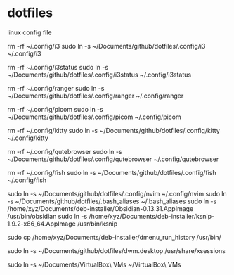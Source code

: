 # dotfiles
linux config file

rm -rf ~/.config/i3
sudo ln -s ~/Documents/github/dotfiles/.config/i3 ~/.config/i3

rm -rf ~/.config/i3status
sudo ln -s ~/Documents/github/dotfiles/.config/i3status ~/.config/i3status

rm -rf ~/.config/ranger
sudo ln -s ~/Documents/github/dotfiles/.config/ranger ~/.config/ranger

rm -rf ~/.config/picom
sudo ln -s ~/Documents/github/dotfiles/.config/picom ~/.config/picom

rm -rf ~/.config/kitty
sudo ln -s ~/Documents/github/dotfiles/.config/kitty ~/.config/kitty

rm -rf ~/.config/qutebrowser
sudo ln -s ~/Documents/github/dotfiles/.config/qutebrowser ~/.config/qutebrowser

rm -rf ~/.config/fish
sudo ln -s ~/Documents/github/dotfiles/.config/fish ~/.config/fish

sudo ln -s ~/Documents/github/dotfiles/.config/nvim ~/.config/nvim
sudo ln -s ~/Documents/github/dotfiles/.bash_aliases ~/.bash_aliases
sudo ln -s /home/xyz/Documents/deb-installer/Obsidian-0.13.31.AppImage /usr/bin/obsidian
sudo ln -s /home/xyz/Documents/deb-installer/ksnip-1.9.2-x86_64.AppImage /usr/bin/ksnip

sudo cp /home/xyz/Documents/deb-installer/dmenu_run_history /usr/bin/

sudo ln -s ~/Documents/github/dotfiles/dwm.desktop /usr/share/xsessions

sudo ln -s ~/Documents/VirtualBox\ VMs ~/VirtualBox\ VMs
